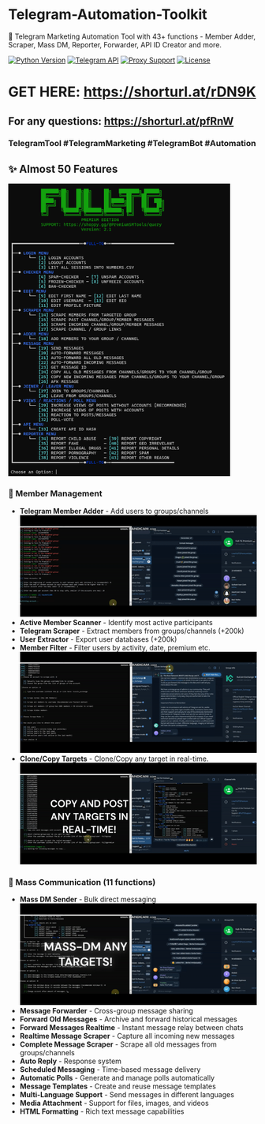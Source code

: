 # Telegram-Automation-Toolkit
🚀 Telegram Marketing Automation Tool with 43+ functions - Member Adder, Scraper, Mass DM, Reporter, Forwarder, API ID Creator and more.

[![Python Version](https://img.shields.io/badge/python-3.8%2B-blue)]()
[![Telegram API](https://img.shields.io/badge/Telegram-API-blue)]()
[![Proxy Support](https://img.shields.io/badge/Proxy-Supported-green)]()
[![License](https://img.shields.io/badge/license-MIT-green)]()

# GET HERE: https://shorturl.at/rDN9K
## For any questions: https://shorturl.at/pfRnW

### TelegramTool #TelegramMarketing #TelegramBot #Automation

## ✨ Almost 50 Features

<img src='UI1.png' width='450'>

### 👥 Member Management
- **Telegram Member Adder** - Add users to groups/channels
![](add.gif)
- **Active Member Scanner** - Identify most active participants
- **Telegram Scraper** - Extract members from groups/channels (+200k)
- **User Extractor** - Export user databases (+200k)
- **Member Filter** - Filter users by activity, date, premium etc.
![](scrap.gif)
- **Clone/Copy Targets** - Clone/Copy any target in real-time.
![](copy.gif)

### 📢 Mass Communication (11 functions)
- **Mass DM Sender** - Bulk direct messaging
![](mass.gif)
- **Message Forwarder** - Cross-group message sharing
- **Forward Old Messages** - Archive and forward historical messages
- **Forward Messages Realtime** - Instant message relay between chats
- **Realtime Message Scraper** - Capture all incoming new messages
- **Complete Message Scraper** - Scrape all old messages from groups/channels
- **Auto Reply** - Response system
- **Scheduled Messaging** - Time-based message delivery
- **Automatic Polls** - Generate and manage polls automatically
- **Message Templates** - Create and reuse message templates
- **Multi-Language Support** - Send messages in different languages
- **Media Attachment** - Support for files, images, and videos
- **HTML Formatting** - Rich text message capabilities
